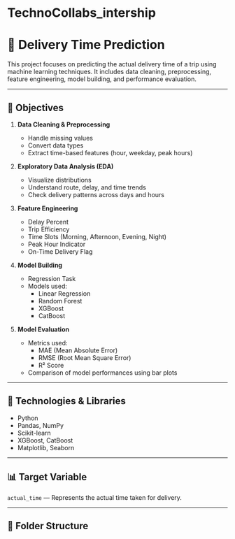 # TechnoCollabs_intership
# 🚚 Delivery Time Prediction

This project focuses on predicting the actual delivery time of a trip using machine learning techniques. It includes data cleaning, preprocessing, feature engineering, model building, and performance evaluation.

---

## 🎯 Objectives

1. **Data Cleaning & Preprocessing**  
   - Handle missing values  
   - Convert data types  
   - Extract time-based features (hour, weekday, peak hours)  

2. **Exploratory Data Analysis (EDA)**  
   - Visualize distributions  
   - Understand route, delay, and time trends  
   - Check delivery patterns across days and hours  

3. **Feature Engineering**  
   - Delay Percent  
   - Trip Efficiency  
   - Time Slots (Morning, Afternoon, Evening, Night)  
   - Peak Hour Indicator  
   - On-Time Delivery Flag  

4. **Model Building**  
   - Regression Task  
   - Models used:  
     - Linear Regression  
     - Random Forest  
     - XGBoost  
     - CatBoost  

5. **Model Evaluation**  
   - Metrics used:  
     - MAE (Mean Absolute Error)  
     - RMSE (Root Mean Square Error)  
     - R² Score  
   - Comparison of model performances using bar plots  

---

## 🧠 Technologies & Libraries

- Python  
- Pandas, NumPy  
- Scikit-learn  
- XGBoost, CatBoost  
- Matplotlib, Seaborn  

---

## 📊 Target Variable
`actual_time` — Represents the actual time taken for delivery.

---

## 📁 Folder Structure

